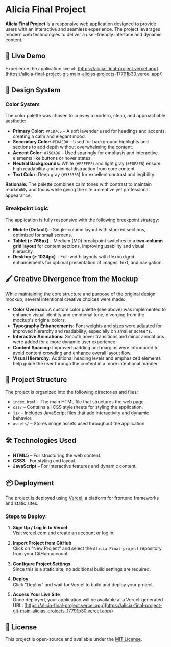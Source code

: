# Alicia Final Project

**Alicia Final Project** is a responsive web application designed to provide users with an interactive and seamless experience. The project leverages modern web technologies to deliver a user-friendly interface and dynamic content.

## 🚀 Live Demo

Experience the application live at: [https://alicia-final-project.vercel.app](https://alicia-final-project-git-main-alicias-projects-17791b30.vercel.app/)

## 🎨 Design System

### Color System

The color palette was chosen to convey a modern, clean, and approachable aesthetic:

- **Primary Color:** `#AC87C5` – A soft lavender used for headings and accents, creating a calm and elegant mood.
- **Secondary Color:** `#E0AED0` – Used for background highlights and sections to add depth without overwhelming the content.
- **Accent Color:** `#756AB6` – Used sparingly for emphasis and interactive elements like buttons or hover states.
- **Neutral Backgrounds:** White (`#FFFFFF`) and light gray (`#F8F8F8`) ensure high readability and minimal distraction from core content.
- **Text Color:** Deep gray (`#333333`) for excellent contrast and legibility.

**Rationale:** The palette combines calm tones with contrast to maintain readability and focus while giving the site a creative yet professional appearance.

### Breakpoint Logic

The application is fully responsive with the following breakpoint strategy:

- **Mobile (Default)** – Single-column layout with stacked sections, optimized for small screens.
- **Tablet (≥ 768px)** – Medium (MD) breakpoint switches to a **two-column grid layout** for content sections, improving usability and visual hierarchy.
- **Desktop (≥ 1024px)** – Full-width layouts with flexbox/grid enhancements for optimal presentation of images, text, and navigation.

## 🖌️ Creative Divergence from the Mockup

While maintaining the core structure and purpose of the original design mockup, several intentional creative choices were made:

- **Color Overhaul:** A custom color palette (see above) was implemented to enhance visual identity and emotional tone, diverging from the mockup's original colors.
- **Typography Enhancements:** Font weights and sizes were adjusted for improved hierarchy and readability, especially on smaller screens.
- **Interactive Animations:** Smooth hover transitions and minor animations were added for a more dynamic user experience.
- **Content Spacing:** Improved padding and margins were introduced to avoid content crowding and enhance overall layout flow.
- **Visual Hierarchy:** Additional heading levels and emphasized elements help guide the user through the content in a more intentional manner.

## 📁 Project Structure

The project is organized into the following directories and files:

- `index.html` – The main HTML file that structures the web page.
- `css/` – Contains all CSS stylesheets for styling the application.
- `js/` – Includes JavaScript files that add interactivity and dynamic behavior.
- `assets/` – Stores image assets used throughout the application.

## 🛠️ Technologies Used

- **HTML5** – For structuring the web content.
- **CSS3** – For styling and layout.
- **JavaScript** – For interactive features and dynamic content.

## 📦 Deployment

The project is deployed using [Vercel](https://vercel.com/), a platform for frontend frameworks and static sites.

### Steps to Deploy:

1. **Sign Up / Log In to Vercel**  
   Visit [vercel.com](https://vercel.com/) and create an account or log in.

2. **Import Project from GitHub**  
   Click on "New Project" and select the `Alicia-Final-project` repository from your GitHub account.

3. **Configure Project Settings**  
   Since this is a static site, no additional build settings are required.

4. **Deploy**  
   Click "Deploy" and wait for Vercel to build and deploy your project.

5. **Access Your Live Site**  
   Once deployed, your application will be available at a Vercel-generated URL: [https://alicia-final-project.vercel.app](https://alicia-final-project-git-main-alicias-projects-17791b30.vercel.app/)

## 📄 License

This project is open-source and available under the [MIT License](LICENSE).





